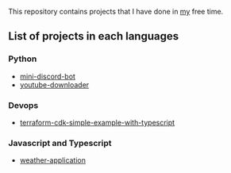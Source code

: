 This repository contains projects that I have done in [my](https://github.com/raghavmri) free time.


## List of projects in each languages
### Python
 - [mini-discord-bot](python/mini-discord-bot/)
 - [youtube-downloader](python/youtube-downloader/)

### Devops
 - [terraform-cdk-simple-example-with-typescript](devops/terraform/Introduction%20to%20terraform%20cdk) 
  
### Javascript and Typescript
 - [weather-application](javascript/weather-application/)